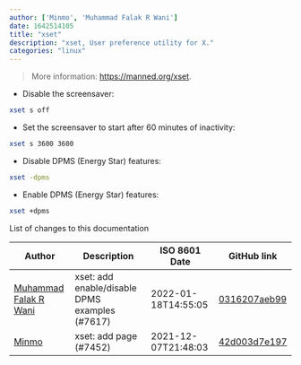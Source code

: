 ```yaml
---
author: ['Minmo', 'Muhammad Falak R Wani']
date: 1642514105
title: "xset"
description: "xset, User preference utility for X."
categories: "linux"
---
```

> More information: <https://manned.org/xset>.

- Disable the screensaver:

```bash
xset s off
```

- Set the screensaver to start after 60 minutes of inactivity:

```bash
xset s 3600 3600
```

- Disable DPMS (Energy Star) features:

```bash
xset -dpms
```

- Enable DPMS (Energy Star) features:

```bash
xset +dpms
```
List of changes to this documentation


Author | Description | ISO 8601 Date | GitHub link
------|-----|-----|-----
[Muhammad Falak R Wani](mailto:falakreyaz@gmail.com) | xset: add enable/disable DPMS examples (#7617) | 2022-01-18T14:55:05 | [0316207aeb99](https://github.com/tldr-pages/tldr/commit/0316207aeb9944061c11fc06a129aea88f45eae9)
[Minmo](mailto:julius.dehner@gmail.com) | xset: add page (#7452) | 2021-12-07T21:48:03 | [42d003d7e197](https://github.com/tldr-pages/tldr/commit/42d003d7e1979af2efeefef21144a7aa4be7c0fb)

